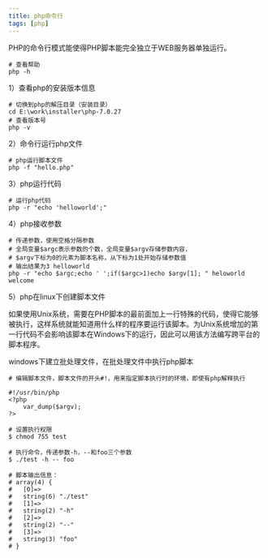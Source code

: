 ```yaml
---
title: php命令行
tags: [php]
---
```


PHP的命令行模式能使得PHP脚本能完全独立于WEB服务器单独运行。

```
# 查看帮助
php -h
```

1）查看php的安装版本信息

```
# 切换到php的解压目录（安装目录）
cd E:\work\installer\php-7.0.27
# 查看版本号
php -v
```

2）命令行运行php文件

```
# php运行脚本文件
php -f "hello.php"
```

3）php运行代码

```
# 运行php代码
php -r "echo 'helloworld';"
```

4）php接收参数

```
# 传递参数，使用空格分隔参数
# 全局变量$argc表示参数的个数，全局变量$argv存储参数内容，
# $argv下标为0的元素为脚本名称，从下标为1处开始存储参数值
# 输出结果为3 helloworld
php -r "echo $argc;echo ' ';if($argc>1)echo $argv[1]; " heloworld welcome
```

5）php在linux下创建脚本文件

如果使用Unix系统，需要在PHP脚本的最前面加上一行特殊的代码，使得它能够被执行，这样系统就能知道用什么样的程序要运行该脚本。为Unix系统增加的第一行代码不会影响该脚本在Windows下的运行，因此可以用该方法编写跨平台的脚本程序。

windows下建立批处理文件，在批处理文件中执行php脚本

```
# 编辑脚本文件，脚本文件的开头#!，用来指定脚本执行时的环境，即使有php解释执行

#!/usr/bin/php
<?php
    var_dump($argv);
?>

# 设置执行权限
$ chmod 755 test

# 执行命令，传递参数-h，--和foo三个参数
$ ./test -h -- foo

# 脚本输出信息：
# array(4) {
#   [0]=>
#   string(6) "./test"
#   [1]=>
#   string(2) "-h"
#   [2]=>
#   string(2) "--"
#   [3]=>
#   string(3) "foo"
# }
```